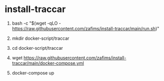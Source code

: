 # install-traccar

1. bash -c "$(wget -qLO - https://raw.githubusercontent.com/zafims/install-traccar/main/run.sh)"

2. mkdir docker-script/traccar
3. cd docker-script/traccar
4. wget https://raw.githubusercontent.com/zafims/install-traccar/main/docker-compose.yml
5. docker-compose up
